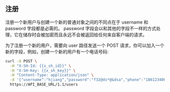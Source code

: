 ## 注册
注册一个新用户与创建一个新的普通对象之间的不同点在于 username 和 password 字段都是必需的。
password 字段会以和其他的字段不一样的方式处理，它在储存时会被加密而且永远不会被返回给任何来自客户端的请求。

<!-- 你可以让 LeanCloud 自动验证邮件地址，做法是进入 控制台 > 存储 > 设置 > 用户账号，勾选 用户注册时，发送验证邮件。 -->

<!-- 这项设置启用了的话，所有填写了 email 的用户在注册时都会产生一个 email 验证地址，并发回到用户邮箱，用户打开邮箱点击了验证链接之后，用户表里 emailVerified 属性值会被设为 true。你可以在 emailVerified 字段上查看用户的 email 是否已经通过验证。
+ -->

<!-- 你还可以在 控制台 > 存储 > 设置 > 用户账号，勾选未验证邮箱的用户，禁止登录。 -->

为了注册一个新的用户，需要向 user 路径发送一个 POST 请求，你可以加入一个新的字段，例如，创建一个新的用户有一个电话号码:

```bash
curl -X POST \
  -H "X-SH-Id: {{x_sh_id}}" \
  -H "X-SH-Key: {{x_sh_key}}" \
  -H "Content-Type: application/json" \
  -d '{"username":"hjiang","password":"f32@ds*@&dsa","phone":"18612340000"}' \
  https://API_BASE_URL/1.1/users
```